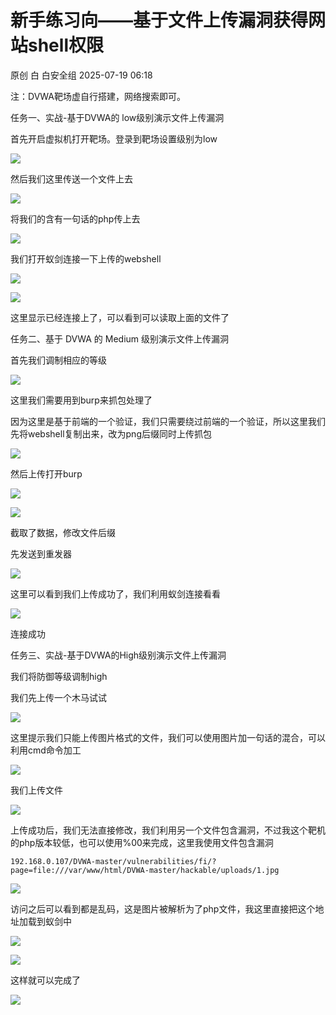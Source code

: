 #  新手练习向——基于文件上传漏洞获得网站shell权限  
原创 白  白安全组   2025-07-19 06:18  
  
注：DVWA靶场虚自行搭建，网络搜索即可。  
  
任务一、实战-基于DVWA的 low级别演示文件上传漏洞  
  
首先开启虚拟机打开靶场。登录到靶场设置级别为low  
  
![](https://mmbiz.qpic.cn/mmbiz_png/1AUjJ6HpTUaV3gYIsljFsibz5zliaz2jkFBY5uicUaClicMdXfdvDNkjzrFtcCv2rDibsSIZPLaQPTwNXVsCSWKKTkA/640?wx_fmt=png&from=appmsg "")  
  
然后我们这里传送一个文件上去  
  
![](https://mmbiz.qpic.cn/mmbiz_png/1AUjJ6HpTUaV3gYIsljFsibz5zliaz2jkFmt9pfibDrFyhPiaZR6ojszIyHoqCTq6wwr1zhocE8Eyjmxgibgqfgb99A/640?wx_fmt=png&from=appmsg "")  
  
将我们的含有一句话的php传上去  
  
![](https://mmbiz.qpic.cn/mmbiz_png/1AUjJ6HpTUaV3gYIsljFsibz5zliaz2jkFGzOONM7Cb9uHqcibH8pa9HzcxYRRNj3pHPY9mPDr0HvXicdu5vEib1gmA/640?wx_fmt=png&from=appmsg "")  
  
我们打开蚁剑连接一下上传的webshell  
  
![](https://mmbiz.qpic.cn/mmbiz_png/1AUjJ6HpTUaV3gYIsljFsibz5zliaz2jkFicX9DTKpTarogYicyP8rel9l5QtoPibFNpaFwh7x3JeibhZjbeFr8ESCYg/640?wx_fmt=png&from=appmsg "")  
  
![](https://mmbiz.qpic.cn/mmbiz_png/1AUjJ6HpTUaV3gYIsljFsibz5zliaz2jkFIl2wfMnOyecy5mr6x43q6YbxYyuicuRib8TVrbd70dYDAoVicVOR2yB5A/640?wx_fmt=png&from=appmsg "")  
  
这里显示已经连接上了，可以看到可以读取上面的文件了  
  
任务二、基于 DVWA 的 Medium 级别演示文件上传漏洞  
  
首先我们调制相应的等级  
  
![](https://mmbiz.qpic.cn/mmbiz_png/1AUjJ6HpTUaV3gYIsljFsibz5zliaz2jkFIPgwwEYTaAh9QlQ75s6gXO2Uhs1PRxpdOjb9jcWDVDwgpXib8ZIBRxw/640?wx_fmt=png&from=appmsg "")  
  
这里我们需要用到burp来抓包处理了  
  
因为这里是基于前端的一个验证，我们只需要绕过前端的一个验证，所以这里我们先将webshell复制出来，改为png后缀同时上传抓包  
  
![](https://mmbiz.qpic.cn/mmbiz_png/1AUjJ6HpTUaV3gYIsljFsibz5zliaz2jkFfUH0fwdQUMb8XhL209f5hDPsBkjckqEySmwcibbQRab2BCMH9BMe3xg/640?wx_fmt=png&from=appmsg "")  
  
然后上传打开burp  
  
![](https://mmbiz.qpic.cn/mmbiz_png/1AUjJ6HpTUaV3gYIsljFsibz5zliaz2jkFIkQ2w2JnAHMLQBZibWWVibgEc0nL1nGo46rNWB9FKTpkiacQnQTbJWHhg/640?wx_fmt=png&from=appmsg "")  
  
![](https://mmbiz.qpic.cn/mmbiz_png/1AUjJ6HpTUaV3gYIsljFsibz5zliaz2jkFSf1l4UpHeCmheOaoFc0W0vbPL13T0ApYakXZI7uvvibDvdF3mpvZT9g/640?wx_fmt=png&from=appmsg "")  
  
截取了数据，修改文件后缀  
  
先发送到重发器  
  
![](https://mmbiz.qpic.cn/mmbiz_png/1AUjJ6HpTUaV3gYIsljFsibz5zliaz2jkFwnticlqzLLhGWmVfiblpzlPor90sXPO04C4YkWlKa3D0knPbCQoa9ib6Q/640?wx_fmt=png&from=appmsg "")  
  
这里可以看到我们上传成功了，我们利用蚁剑连接看看  
  
![](https://mmbiz.qpic.cn/mmbiz_png/1AUjJ6HpTUaV3gYIsljFsibz5zliaz2jkFMBkvJ2mS6xxd7ACWG39a1QYUNH14NoeM2ibVIqCV0qsq1ATarlm4zjw/640?wx_fmt=png&from=appmsg "")  
  
连接成功  
  
任务三、实战-基于DVWA的High级别演示文件上传漏洞  
  
我们将防御等级调制high  
  
我们先上传一个木马试试  
  
![](https://mmbiz.qpic.cn/mmbiz_png/1AUjJ6HpTUaV3gYIsljFsibz5zliaz2jkFo2KvHlWUo6obtgqd0xjVBaT5rYhgiaShB3h37ibPNvZY1xxpnllCelgQ/640?wx_fmt=png&from=appmsg "")  
  
这里提示我们只能上传图片格式的文件，我们可以使用图片加一句话的混合，可以利用cmd命令加工  
  
![](https://mmbiz.qpic.cn/mmbiz_png/1AUjJ6HpTUaV3gYIsljFsibz5zliaz2jkFDFZDJDJGt8Pxv0DEgdbknicvrhSzhew2mVKuv6yuI3GEUt5viaf9kwZQ/640?wx_fmt=png&from=appmsg "")  
  
我们上传文件  
  
![](https://mmbiz.qpic.cn/mmbiz_png/1AUjJ6HpTUaV3gYIsljFsibz5zliaz2jkFPadGLOdZKfag5twcKsOnWnEesea4x4aSl1qjwLFLx6pW3Uiao1icG8nA/640?wx_fmt=png&from=appmsg "")  
  
上传成功后，我们无法直接修改，我们利用另一个文件包含漏洞，不过我这个靶机的php版本较低，也可以使用%00来完成，这里我使用文件包含漏洞  
```
192.168.0.107/DVWA-master/vulnerabilities/fi/?page=file:///var/www/html/DVWA-master/hackable/uploads/1.jpg
```  
  
  
![](https://mmbiz.qpic.cn/mmbiz_png/1AUjJ6HpTUaV3gYIsljFsibz5zliaz2jkFSMJmf9BAGHESTzaRBB7crpWB6K9Oh1nE2IicYEsGI0y8KCbqKS8ChAg/640?wx_fmt=png&from=appmsg "")  
  
访问之后可以看到都是乱码，这是图片被解析为了php文件，我这里直接把这个地址加载到蚁剑中  
  
![](https://mmbiz.qpic.cn/mmbiz_png/1AUjJ6HpTUaV3gYIsljFsibz5zliaz2jkFBzc7rqcLZxQHTiaHVWvT46FmdRDibia2mEo0eUI5ibX6ROysP2L7sHTbZw/640?wx_fmt=png&from=appmsg "")  
  
  
![](https://mmbiz.qpic.cn/mmbiz_png/1AUjJ6HpTUaV3gYIsljFsibz5zliaz2jkFRC4sAZQ5Y5m6nHKPX2ozuYLIMNfNCQ1bicDvLSeF5RxTzwJmTmp4Xeg/640?wx_fmt=png&from=appmsg "")  
  
这样就可以完成了  
  
![](https://mmbiz.qpic.cn/mmbiz_png/1AUjJ6HpTUaV3gYIsljFsibz5zliaz2jkFUxq0Ym1wkm0U5wrQe2TaR8SyCH9FhGHXAmibmxLFeVpXaY2zjON9TyQ/640?wx_fmt=png&from=appmsg "")  
  
  
  
